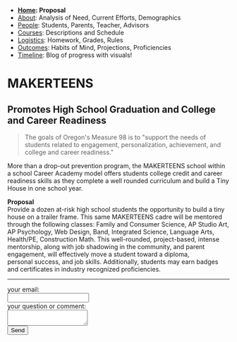  - **[Home](index.html): Proposal**
 - [About](about.html): Analysis of Need, Current Efforts, Demographics
 - [People](people.html): Students, Parents, Teacher, Advisors
 - [Courses](courses.html): Descriptions and Schedule
 - [Logistics](logistics.html): Homework, Grades, Rules
 - [Outcomes](outcomes.html): Habits of Mind, Projections, Proficiencies
 - [Timeline](timeline.html): Blog of progress with visuals!
 
# MAKERTEENS
 
## Promotes High School Graduation and College and Career Readiness

 > The goals of Oregon's Measure 98 is to "support the needs of students related to engagement, personalization, achievement, and college and career readiness." 

More than a drop-out prevention program, the MAKERTEENS school within a school Career Academy model offers students college credit and career readiness skills as they complete a well rounded curriculum and build a Tiny House in one school year.

**Proposal**  
Provide a dozen at-risk high school students the opportunity to build a tiny house on a trailer frame. This same MAKERTEENS cadre will be mentored through the following classes: Family and Consumer Science, AP Studio Art, AP Psychology, Web Design, Band, Integrated Science, Language Arts, Health/PE, Construction Math. This well-rounded, project-based, intense mentorship, along with job shadowing in the community, and parent engagement, will effectively move a student toward a diploma, personal success, and job skills. Additionally, students may earn badges and certificates in industry recognized proficiencies.
<hr>
<form action="http://formspree.io/makerteens@gmail.com" method="POST">
your email:<br>
<input type="email" name="_replyto"><br>
your question or comment:<br>
<textarea name="body"></textarea><br>
<input width:475px height:25px type="submit" value="Send" method="POST">

</form>
